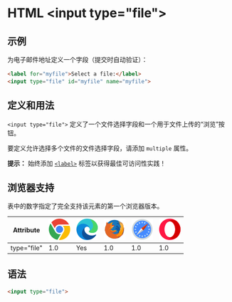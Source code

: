 HTML \<input type="file">
===

## 示例

为电子邮件地址定义一个字段（提交时自动验证）：

```html idoc:preview:iframe
<label for="myfile">Select a file:</label>
<input type="file" id="myfile" name="myfile">
```

## 定义和用法

`<input type="file">` 定义了一个文件选择字段和一个用于文件上传的“浏览”按钮。

要定义允许选择多个文件的文件选择字段，请添加 `multiple` 属性。

**提示：** 始终添加 [`<label>`](./label.md) 标签以获得最佳可访问性实践！

## 浏览器支持

表中的数字指定了完全支持该元素的第一个浏览器版本。

| Attribute | ![chrome][1] | ![edge][2] | ![firefox][3] | ![safari][4] | ![opera][5] |
| ------- | --- | --- | --- | --- | --- |
| type="file" | 1.0 | Yes | 1.0 | 1.0 | 1.0 |

## 语法

```html
<input type="file">
```

[1]: ../assets/chrome.svg
[2]: ../assets/edge.svg
[3]: ../assets/firefox.svg
[4]: ../assets/safari.svg
[5]: ../assets/opera.svg